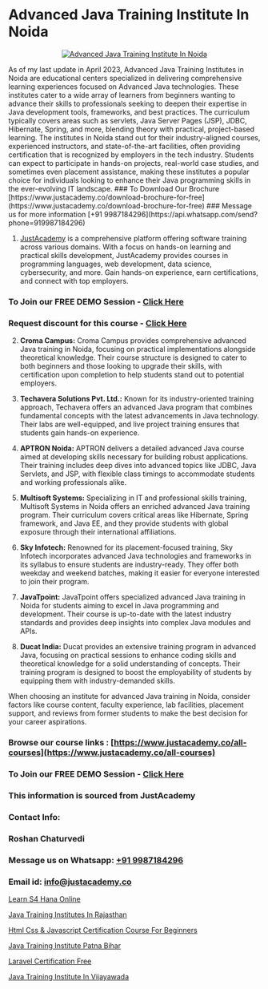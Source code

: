 # Advanced Java Training Institute In Noida

<p align="center">
  <a href="https://justacademy.co/course-detail/advance-java-training">
    <img src="https://justacademy.co/storage2/course_image/1676637892_course_image.webp" alt="Advanced Java Training Institute In Noida">
  </a>
</p>
As of my last update in April 2023, Advanced Java Training Institutes in Noida are educational centers specialized in delivering comprehensive learning experiences focused on Advanced Java technologies. These institutes cater to a wide array of learners from beginners wanting to advance their skills to professionals seeking to deepen their expertise in Java development tools, frameworks, and best practices. The curriculum typically covers areas such as servlets, Java Server Pages (JSP), JDBC, Hibernate, Spring, and more, blending theory with practical, project-based learning. The institutes in Noida stand out for their industry-aligned courses, experienced instructors, and state-of-the-art facilities, often providing certification that is recognized by employers in the tech industry. Students can expect to participate in hands-on projects, real-world case studies, and sometimes even placement assistance, making these institutes a popular choice for individuals looking to enhance their Java programming skills in the ever-evolving IT landscape.
### To Download Our Brochure [https://www.justacademy.co/download-brochure-for-free](https://www.justacademy.co/download-brochure-for-free)
### Message us for more information [+91 9987184296](https://api.whatsapp.com/send?phone=919987184296)

1) [JustAcademy](https://justacademy.co) is a comprehensive platform offering software training across various domains. With a focus on hands-on learning and practical skills development, JustAcademy provides courses in programming languages, web development, data science, cybersecurity, and more. Gain hands-on experience, earn certifications, and connect with top employers.

### To Join our FREE DEMO Session - [Click Here](https://www.justacademy.co/register-for-course-demo/)
### Request discount for this course - [Click Here](https://justacademy.co/contact-us/)

2) **Croma Campus:** Croma Campus provides comprehensive advanced Java training in Noida, focusing on practical implementations alongside theoretical knowledge. Their course structure is designed to cater to both beginners and those looking to upgrade their skills, with certification upon completion to help students stand out to potential employers.

3) **Techavera Solutions Pvt. Ltd.:** Known for its industry-oriented training approach, Techavera offers an advanced Java program that combines fundamental concepts with the latest advancements in Java technology. Their labs are well-equipped, and live project training ensures that students gain hands-on experience.

4) **APTRON Noida:** APTRON delivers a detailed advanced Java course aimed at developing skills necessary for building robust applications. Their training includes deep dives into advanced topics like JDBC, Java Servlets, and JSP, with flexible class timings to accommodate students and working professionals alike.

5) **Multisoft Systems:** Specializing in IT and professional skills training, Multisoft Systems in Noida offers an enriched advanced Java training program. Their curriculum covers critical areas like Hibernate, Spring framework, and Java EE, and they provide students with global exposure through their international affiliations.

6) **Sky Infotech:** Renowned for its placement-focused training, Sky Infotech incorporates advanced Java technologies and frameworks in its syllabus to ensure students are industry-ready. They offer both weekday and weekend batches, making it easier for everyone interested to join their program.

7) **JavaTpoint:** JavaTpoint offers specialized advanced Java training in Noida for students aiming to excel in Java programming and development. Their course is up-to-date with the latest industry standards and provides deep insights into complex Java modules and APIs.

8) **Ducat India:** Ducat provides an extensive training program in advanced Java, focusing on practical sessions to enhance coding skills and theoretical knowledge for a solid understanding of concepts. Their training program is designed to boost the employability of students by equipping them with industry-demanded skills.

When choosing an institute for advanced Java training in Noida, consider factors like course content, faculty experience, lab facilities, placement support, and reviews from former students to make the best decision for your career aspirations.

### Browse our course links : [https://www.justacademy.co/all-courses](https://www.justacademy.co/all-courses) 
### To Join our FREE DEMO Session - [Click Here](https://www.justacademy.co/register-for-course-demo)


### This information is sourced from JustAcademy
### Contact Info:
### Roshan Chaturvedi
### Message us on Whatsapp: [+91 9987184296](https://api.whatsapp.com/send?phone=919987184296)
### Email id: [info@justacademy.co](mailto:info@justacademy.co)
                
[Learn S4 Hana Online](https://www.linkedin.com/pulse/learn-s4-hana-online-justacademy-bay-area-0ftkc/)

[Java Training Institutes In Rajasthan](https://www.linkedin.com/pulse/java-training-institutes-rajasthan-justacademy-sunnyvale-5x41c?trackingId=244ROQUpFlQMzccpbZ4euA%3D%3D&lipi=urn%3Ali%3Apage%3Ad_flagship3_company_admin%3Bw3FaZuhqQImafpQ55o%2FftQ%3D%3D)

[Html Css & Javascript Certification Course For Beginners](https://medium.com/@kumarishimmi99/html-css-javascript-certification-course-for-beginners-037e79274301)

[Java Training Institute Patna Bihar](https://medium.com/@shivamja27/java-training-institute-patna-bihar-fd5ee08a9829)

[Laravel Certification Free](https://justacademyin.github.io/justacademy/laravel-certification-free)

[Java Training Institute In Vijayawada](https://justacademyin.github.io/justacademy/java-training-institute-in-vijayawada)

